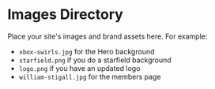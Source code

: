 # Images Directory

Place your site's images and brand assets here. For example:
- `xbox-swirls.jpg` for the Hero background
- `starfield.png` if you do a starfield background
- `logo.png` if you have an updated logo
- `william-stigall.jpg` for the members page
